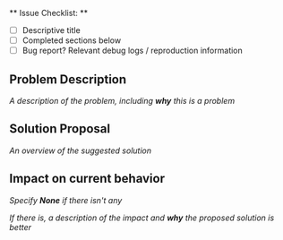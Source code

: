 ** Issue Checklist: **
- [ ] Descriptive title
- [ ] Completed sections below
- [ ] Bug report? Relevant debug logs / reproduction information

## Problem Description
_A description of the problem, including **why** this is a problem_


## Solution Proposal
_An overview of the suggested solution_


## Impact on current behavior
_Specify **None** if there isn't any_

_If there is, a description of the impact and **why** the proposed solution is better_

